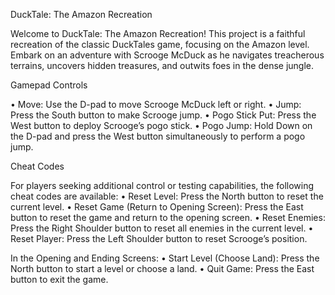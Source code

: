 DuckTale: The Amazon Recreation

Welcome to DuckTale: The Amazon Recreation! This project is a faithful recreation of the classic DuckTales game, focusing on the Amazon level. Embark on an adventure with Scrooge McDuck as he navigates treacherous terrains, uncovers hidden treasures, and outwits foes in the dense jungle.

Gamepad Controls

•	Move: Use the D-pad to move Scrooge McDuck left or right.
•	Jump: Press the South button to make Scrooge jump.
•	Pogo Stick Put: Press the West button to deploy Scrooge’s pogo stick.
•	Pogo Jump: Hold Down on the D-pad and press the West button simultaneously to perform a pogo jump.

Cheat Codes

For players seeking additional control or testing capabilities, the following cheat codes are available:
•	Reset Level: Press the North button to reset the current level.
•	Reset Game (Return to Opening Screen): Press the East button to reset the game and return to the opening screen.
•	Reset Enemies: Press the Right Shoulder button to reset all enemies in the current level.
•	Reset Player: Press the Left Shoulder button to reset Scrooge’s position.

In the Opening and Ending Screens:
•	Start Level (Choose Land): Press the North button to start a level or choose a land.
•	Quit Game: Press the East button to exit the game.